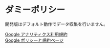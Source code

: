 # ダミーポリシー

開発版はデフォルト動作でデータ収集を行いません。

[Google アナリティクス利用規約](https://marketingplatform.google.com/about/analytics/terms/jp/)  
[Google ポリシーと規約ページ](https://policies.google.com/technologies/ads?hl=ja)
